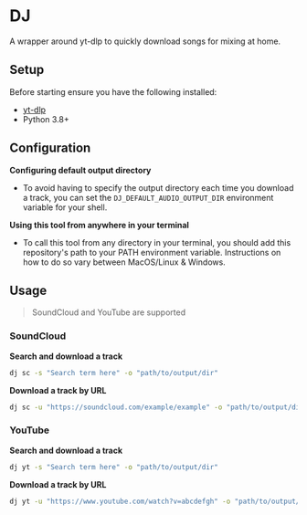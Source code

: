 # DJ
A wrapper around yt-dlp to quickly download songs for mixing at home.

## Setup

Before starting ensure you have the following installed:
* [yt-dlp](https://github.com/yt-dlp/yt-dlp?tab=readme-ov-file#installation)
* Python 3.8+

## Configuration

**Configuring default output directory**
* To avoid having to specify the output directory each time you download a track, you can set the `DJ_DEFAULT_AUDIO_OUTPUT_DIR` environment variable for your shell.

**Using this tool from anywhere in your terminal**
* To call this tool from any directory in your terminal, you should add this repository's path to your PATH environment variable. Instructions on how to do so vary between MacOS/Linux & Windows.

## Usage
> SoundCloud and YouTube are supported

### SoundCloud

**Search and download a track**

```sh
dj sc -s "Search term here" -o "path/to/output/dir"
```

**Download a track by URL**

```sh
dj sc -u "https://soundcloud.com/example/example" -o "path/to/output/dir"
```

### YouTube 

**Search and download a track**

```sh
dj yt -s "Search term here" -o "path/to/output/dir"
```

**Download a track by URL**

```sh
dj yt -u "https://www.youtube.com/watch?v=abcdefgh" -o "path/to/output/dir"
```
